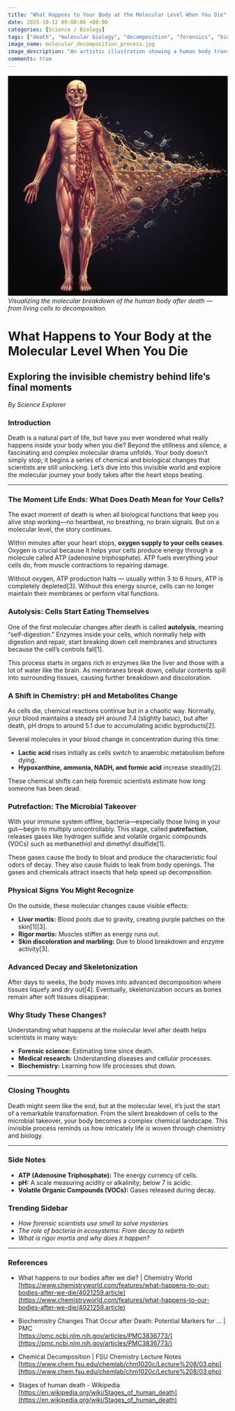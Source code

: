 ```yaml
---
title: "What Happens to Your Body at the Molecular Level When You Die"
date: 2025-10-12 09:08:06 +08:00
categories: [Science / Biology]
tags: ["death", "molecular biology", "decomposition", "forensics", "biochemistry"]
image_name: molecular_decomposition_process.jpg
image_description: "An artistic illustration showing a human body transitioning from a living state to the molecular breakdown stage after death, highlighting cells breaking down, enzymes releasing, and bacteria colonizing tissues."
comments: true
---
```


![Visualizing the molecular breakdown of the human body after death — from living cells to decomposition.](/assets/images/molecular_decomposition_process.jpg)
*Visualizing the molecular breakdown of the human body after death — from living cells to decomposition.*

<!-- Image Description: An artistic illustration showing a human body transitioning from a living state to the molecular breakdown stage after death, highlighting cells breaking down, enzymes releasing, and bacteria colonizing tissues. -->


# What Happens to Your Body at the Molecular Level When You Die

## Exploring the invisible chemistry behind life’s final moments

*By Science Explorer*

### Introduction

Death is a natural part of life, but have you ever wondered what really happens inside your body when you die? Beyond the stillness and silence, a fascinating and complex molecular drama unfolds. Your body doesn’t simply stop; it begins a series of chemical and biological changes that scientists are still unlocking. Let’s dive into this invisible world and explore the molecular journey your body takes after the heart stops beating.

---

### The Moment Life Ends: What Does Death Mean for Your Cells?

The exact moment of death is when all biological functions that keep you alive stop working—no heartbeat, no breathing, no brain signals. But on a molecular level, the story continues.

Within minutes after your heart stops, **oxygen supply to your cells ceases**. Oxygen is crucial because it helps your cells produce energy through a molecule called ATP (adenosine triphosphate). ATP fuels everything your cells do, from muscle contractions to repairing damage.

Without oxygen, ATP production halts — usually within 3 to 6 hours, ATP is completely depleted[3]. Without this energy source, cells can no longer maintain their membranes or perform vital functions.

### Autolysis: Cells Start Eating Themselves

One of the first molecular changes after death is called **autolysis**, meaning “self-digestion.” Enzymes inside your cells, which normally help with digestion and repair, start breaking down cell membranes and structures because the cell’s controls fail[1].

This process starts in organs rich in enzymes like the liver and those with a lot of water like the brain. As membranes break down, cellular contents spill into surrounding tissues, causing further breakdown and discoloration.

### A Shift in Chemistry: pH and Metabolites Change

As cells die, chemical reactions continue but in a chaotic way. Normally, your blood maintains a steady pH around 7.4 (slightly basic), but after death, pH drops to around 5.1 due to accumulating acidic byproducts[2].

Several molecules in your blood change in concentration during this time:

- **Lactic acid** rises initially as cells switch to anaerobic metabolism before dying.
- **Hypoxanthine, ammonia, NADH, and formic acid** increase steadily[2].

These chemical shifts can help forensic scientists estimate how long someone has been dead.

### Putrefaction: The Microbial Takeover

With your immune system offline, bacteria—especially those living in your gut—begin to multiply uncontrollably. This stage, called **putrefaction**, releases gases like hydrogen sulfide and volatile organic compounds (VOCs) such as methanethiol and dimethyl disulfide[1].

These gases cause the body to bloat and produce the characteristic foul odors of decay. They also cause fluids to leak from body openings. The gases and chemicals attract insects that help speed up decomposition.

### Physical Signs You Might Recognize

On the outside, these molecular changes cause visible effects:

- **Livor mortis:** Blood pools due to gravity, creating purple patches on the skin[1][3].
- **Rigor mortis:** Muscles stiffen as energy runs out.
- **Skin discoloration and marbling:** Due to blood breakdown and enzyme activity[3].

### Advanced Decay and Skeletonization

After days to weeks, the body moves into advanced decomposition where tissues liquefy and dry out[4]. Eventually, skeletonization occurs as bones remain after soft tissues disappear.

### Why Study These Changes?

Understanding what happens at the molecular level after death helps scientists in many ways:

- **Forensic science:** Estimating time since death.
- **Medical research:** Understanding diseases and cellular processes.
- **Biochemistry:** Learning how life processes shut down.

---

### Closing Thoughts

Death might seem like the end, but at the molecular level, it’s just the start of a remarkable transformation. From the silent breakdown of cells to the microbial takeover, your body becomes a complex chemical landscape. This invisible process reminds us how intricately life is woven through chemistry and biology.

---

### Side Notes

- **ATP (Adenosine Triphosphate):** The energy currency of cells.
- **pH:** A scale measuring acidity or alkalinity; below 7 is acidic.
- **Volatile Organic Compounds (VOCs):** Gases released during decay.

### Trending Sidebar

- *How forensic scientists use smell to solve mysteries*
- *The role of bacteria in ecosystems: From decay to rebirth*
- *What is rigor mortis and why does it happen?*

---

### References

- What happens to our bodies after we die? | Chemistry World  
  [https://www.chemistryworld.com/features/what-happens-to-our-bodies-after-we-die/4021259.article](https://www.chemistryworld.com/features/what-happens-to-our-bodies-after-we-die/4021259.article)

- Biochemistry Changes That Occur after Death: Potential Markers for ... | PMC  
  [https://pmc.ncbi.nlm.nih.gov/articles/PMC3836773/](https://pmc.ncbi.nlm.nih.gov/articles/PMC3836773/)

- Chemical Decomposition | FSU Chemistry Lecture Notes  
  [https://www.chem.fsu.edu/chemlab/chm1020c/Lecture%208/03.php](https://www.chem.fsu.edu/chemlab/chm1020c/Lecture%208/03.php)

- Stages of human death - Wikipedia  
  [https://en.wikipedia.org/wiki/Stages_of_human_death](https://en.wikipedia.org/wiki/Stages_of_human_death)

